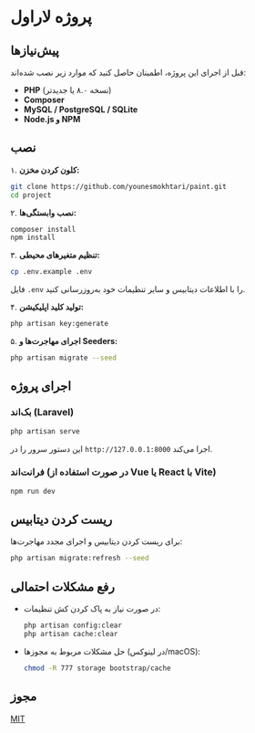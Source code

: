 # پروژه لاراول

## پیش‌نیازها

قبل از اجرای این پروژه، اطمینان حاصل کنید که موارد زیر نصب شده‌اند:

-   **PHP** (نسخه ۸.۰ یا جدیدتر)
-   **Composer**
-   **MySQL / PostgreSQL / SQLite**
-   **Node.js و NPM**

## نصب

۱. **کلون کردن مخزن:**

```bash
git clone https://github.com/younesmokhtari/paint.git
cd project
```

۲. **نصب وابستگی‌ها:**

```bash
composer install
npm install
```

۳. **تنظیم متغیرهای محیطی:**

```bash
cp .env.example .env
```

فایل `.env` را با اطلاعات دیتابیس و سایر تنظیمات خود به‌روزرسانی کنید.

۴. **تولید کلید اپلیکیشن:**

```bash
php artisan key:generate
```

۵. **اجرای مهاجرت‌ها و Seeders:**

```bash
php artisan migrate --seed
```

## اجرای پروژه

### بک‌اند (Laravel)

```bash
php artisan serve
```

این دستور سرور را در `http://127.0.0.1:8000` اجرا می‌کند.

### فرانت‌اند (در صورت استفاده از Vue یا React با Vite)

```bash
npm run dev
```

## ریست کردن دیتابیس

برای ریست کردن دیتابیس و اجرای مجدد مهاجرت‌ها:

```bash
php artisan migrate:refresh --seed
```

## رفع مشکلات احتمالی

-   در صورت نیاز به پاک کردن کش تنظیمات:
    ```bash
    php artisan config:clear
    php artisan cache:clear
    ```
-   حل مشکلات مربوط به مجوزها (در لینوکس/macOS):
    ```bash
    chmod -R 777 storage bootstrap/cache
    ```

## مجوز

[MIT](LICENSE)
